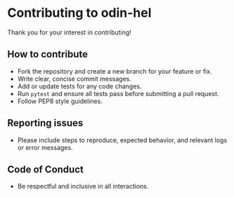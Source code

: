 # Contributing to odin-hel

Thank you for your interest in contributing!

## How to contribute
- Fork the repository and create a new branch for your feature or fix.
- Write clear, concise commit messages.
- Add or update tests for any code changes.
- Run `pytest` and ensure all tests pass before submitting a pull request.
- Follow PEP8 style guidelines.

## Reporting issues
- Please include steps to reproduce, expected behavior, and relevant logs or error messages.

## Code of Conduct
- Be respectful and inclusive in all interactions.
